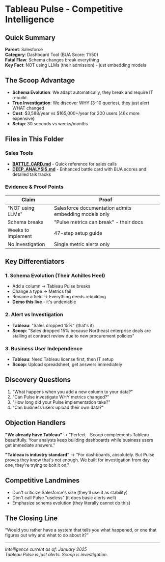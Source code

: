 # Tableau Pulse - Competitive Intelligence

## Quick Summary
**Parent**: Salesforce  
**Category**: Dashboard Tool (BUA Score: 11/50)  
**Fatal Flaw**: Schema changes break everything  
**Key Fact**: NOT using LLMs (their admission) - just embedding models  

## The Scoop Advantage
- **Schema Evolution**: We adapt automatically, they break and require IT rebuild
- **True Investigation**: We discover WHY (3-10 queries), they just alert WHAT changed
- **Cost**: $3,588/year vs $165,000+/year for 200 users (46x more expensive)
- **Setup**: 30 seconds vs weeks/months

## Files in This Folder

### Sales Tools
- **[BATTLE_CARD.md](BATTLE_CARD.md)** - Quick reference for sales calls
- **[DEEP_ANALYSIS.md](DEEP_ANALYSIS.md)** - Enhanced battle card with BUA scores and detailed talk tracks

### Evidence & Proof Points
| Claim | Proof |
|-------|-------|
| "NOT using LLMs" | Salesforce documentation admits embedding models only |
| Schema breaks | "Pulse metrics can break" - their docs |
| Weeks to implement | 47-step setup guide |
| No investigation | Single metric alerts only |

## Key Differentiators

### 1. Schema Evolution (Their Achilles Heel)
- Add a column → Tableau Pulse breaks
- Change a type → Metrics fail
- Rename a field → Everything needs rebuilding
- **Demo this live** - it's undeniable

### 2. Alert vs Investigation
- **Tableau**: "Sales dropped 15%" (that's it)
- **Scoop**: "Sales dropped 15% because Northeast enterprise deals are stalling at contract review due to new procurement policies"

### 3. Business User Independence
- **Tableau**: Need Tableau license first, then IT setup
- **Scoop**: Upload spreadsheet, get answers immediately

## Discovery Questions
1. "What happens when you add a new column to your data?"
2. "Can Pulse investigate WHY metrics changed?"
3. "How long did your Pulse implementation take?"
4. "Can business users upload their own data?"

## Objection Handlers

**"We already have Tableau"**
→ "Perfect - Scoop complements Tableau beautifully. Your analysts keep building dashboards while business users get immediate answers."

**"Tableau is industry standard"**
→ "For dashboards, absolutely. But Pulse proves they know that's not enough. We built for investigation from day one, they're trying to bolt it on."

## Competitive Landmines
- Don't criticize Salesforce's size (they'll use it as stability)
- Don't call Pulse "useless" (it does basic alerts well)
- Emphasize schema evolution (they literally cannot do this)

## The Closing Line
"Would you rather have a system that tells you what happened, or one that figures out why and what to do about it?"

---

*Intelligence current as of: January 2025*  
*Tableau Pulse is just alerts. Scoop is investigation.*